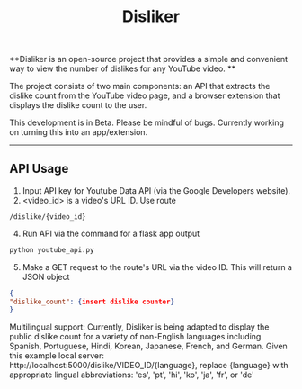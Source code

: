 <h1 align="center">Disliker</h1>
<br />

<p>
**Disliker is an open-source project that provides a simple and convenient way to view the number of dislikes for any YouTube video. **
</p>
<p>
The project consists of two main components: an API that extracts the dislike count from the YouTube video page, and a browser extension that displays the dislike count to the user.
</p>
<p>
This development is in Beta. Please be mindful of bugs. Currently working on turning this into an app/extension. 
</p>

---

<h2>API Usage</h2>

1. Input API key for Youtube Data API (via the Google Developers website).
2. <video_id> is a video's URL ID. Use route 
```
/dislike/{video_id}
```
4. Run API via the command for a flask app output
```python
python youtube_api.py
```
5. Make a GET request to the route's URL via the video ID. This will return a JSON object 
```json
{
"dislike_count": {insert dislike counter} 
}
```
Multilingual support: Currently, Disliker is being adapted to display the public dislike count for a variety of non-English languages including Spanish, Portuguese, Hindi, Korean, Japanese, French, and German. 
Given this example local server: http://localhost:5000/dislike/VIDEO_ID/{language}, replace {language} with appropriate lingual abbreviations: 'es', 'pt', 'hi', 'ko', 'ja', 'fr', or 'de'




